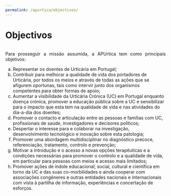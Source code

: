 ```yaml
---
permalink: /apurtica/objectives/
---
```

# Objectivos
<div style="height:0px;"><br></div>

<p style="text-align: justify">Para prosseguir a missão assumida, a APUrtica tem como principais objetivos:</p>

<ol type="a">
<li style="text-aligh: left">Representar os doentes de Urticária em Portugal;</li>
<li style="text-aligh: left">Contribuir para melhorar a qualidade de vida dos portadores de Urticária, por todos os meios e através de todas as ações que se afigurem oportunas, tais como intervir junto dos organismos competentes para obter formas de apoio;</li>
<li style="text-aligh: left">Aumentar a visibilidade da Urticária Crónica (UC) em Portugal enquanto doença crónica, promover a educação pública sobre a UC e sensibilizar para o impacto que esta tem na qualidade de vida e nas atividades do dia-a-dia dos doentes;</li>
<li style="text-aligh: left">Promover o contacto e articulação entre as pessoas e famílias com UC, profissionais de saúde, investigadores e decisores políticos;</li>
<li style="text-aligh: left">Despertar o interesse para e colaborar na investigação, desenvolvimento tecnológico e inovação sobre esta patologia;</li>
<li style="text-aligh: left">Promover uma abordagem multidisciplinar no diagnóstico precoce, referenciação, tratamento, controlo e prevenção;</li>
<li style="text-aligh: left">Motivar a introdução e o acesso a novas opções terapêuticas e a condições necessárias para promover o controlo e a qualidade de vida, em particular para pessoas com meios e acesso mais limitados;</li>
<li style="text-aligh: left">Promover ações de índole educacional, social, cultural e científica em torno da UC e das suas co-morbilidades e ainda cooperar com associações congéneres e outras entidades nacionais e internacionais com vista à partilha de informação, experiências e concertação de esforços.</li>
</ol>